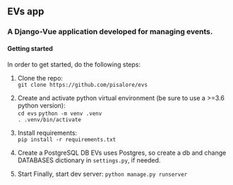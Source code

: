 ## EVs app
### A Django-Vue application developed for managing events.

#### Getting started
In order to get started, do the following steps:
1. Clone the repo:\
```git clone https://github.com/pisalore/evs```
2. Create and activate python virtual environment (be sure to use a >=3.6 python version):\
```cd evs```
```python -m venv .venv```\
   ```. .venv/bin/activate```
   

3. Install requirements:\
```pip install -r requirements.txt```
   
4. Create a PostgreSQL DB
EVs uses Postgres, so create a db and change DATABASES dictionary in ```settings.py```, if needed.
   
5. Start
Finally, start dev server:
   ```python manage.py runserver```
